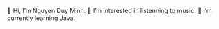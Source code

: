👋 Hi, I’m Nguyen Duy Minh.
👀 I’m interested in listenning to music.
🌱 I’m currently learning Java.

